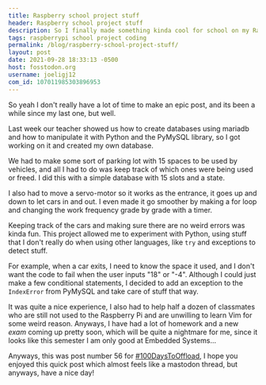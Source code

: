 ```yaml
---
title: Raspberry school project stuff
header: Raspberry school project stuff
description: So I finally made something kinda cool for school on my Raspberry Pi and I might do some more school stuff pretty soon too
tags: raspberrypi school project coding
permalink: /blog/raspberry-school-project-stuff/
layout: post
date: 2021-09-28 18:33:13 -0500
host: fosstodon.org
username: joeligj12
com_id: 107011985303896953
---
```


So yeah I don't really have a lot of time to make an epic post, and its been a while since my last one, but well.

Last week our teacher showed us how to create databases using mariadb and how to manipulate it with Python and the PyMySQL library, so I got working on it and created my own database.

We had to make some sort of parking lot with 15 spaces to be used by vehicles, and all I had to do was keep track of which ones were being used or freed. I did this with a simple database with 15 slots and a state.

I also had to move a servo-motor so it works as the entrance, it goes up and down to let cars in and out. I even made it go smoother by making a for loop and changing the work frequency grade by grade with a timer.

Keeping track of the cars and making sure there are no weird errors was kinda fun. This project allowed me to experiment with Python, using stuff that I don't really do when using other languages, like `try` and exceptions to detect stuff. 

For example, when a car exits, I need to know the space it used, and I don't want the code to fail when the user inputs "18" or "-4". Although I could just make a few conditional statements, I decided to add an exception to the `IndexError` from PyMySQL and take care of stuff that way.

It was quite a nice experience, I also had to help half a dozen of classmates who are still not used to the Raspberry Pi and are unwilling to learn Vim for some weird reason. Anyways, I have had a lot of homework and a new *exam* coming up pretty soon, which will be quite a nightmare for me, since it looks like this semester I am only good at Embedded Systems...

Anyways, this was post number 56 for [#100DaysToOffload](https://100DaysToOffload.com), I hope you enjoyed this quick post which almost feels like a mastodon thread, but anyways, have a nice day!
